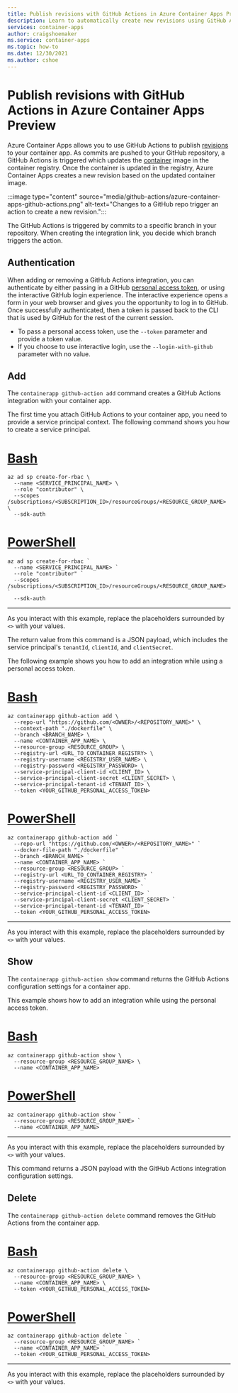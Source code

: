 ```yaml
---
title: Publish revisions with GitHub Actions in Azure Container Apps Preview
description: Learn to automatically create new revisions using GitHub Actions in Azure Container Apps Preview
services: container-apps
author: craigshoemaker
ms.service: container-apps
ms.topic: how-to
ms.date: 12/30/2021
ms.author: cshoe
---
```


# Publish revisions with GitHub Actions in Azure Container Apps Preview

Azure Container Apps allows you to use GitHub Actions to publish [revisions](revisions.md) to your container app. As commits are pushed to your GitHub repository, a GitHub Actions is triggered which updates the [container](containers.md) image in the container registry. Once the container is updated in the registry, Azure Container Apps creates a new revision based on the updated container image.

:::image type="content" source="media/github-actions/azure-container-apps-github-actions.png" alt-text="Changes to a GitHub repo trigger an action to create a new revision.":::

The GitHub Actions is triggered by commits to a specific branch in your repository. When creating the integration link, you decide which branch triggers the action.

## Authentication

When adding or removing a GitHub Actions integration, you can authenticate by either passing in a GitHub [personal access token](https://docs.github.com/authentication/keeping-your-account-and-data-secure/creating-a-personal-access-token), or using the interactive GitHub login experience. The interactive experience opens a form in your web browser and gives you the opportunity to log in to GitHub. Once successfully authenticated, then a token is passed back to the CLI that is used by GitHub for the rest of the current session.

- To pass a personal access token, use the `--token` parameter and provide a token value.
- If you choose to use interactive login, use the `--login-with-github` parameter with no value.

## Add

The `containerapp github-action add` command creates a GitHub Actions integration with your container app.

The first time you attach GitHub Actions to your container app, you need to provide a service principal context. The following command shows you how to create a service principal.

# [Bash](#tab/bash)

```azurecli
az ad sp create-for-rbac \
  --name <SERVICE_PRINCIPAL_NAME> \
  --role "contributor" \
  --scopes /subscriptions/<SUBSCRIPTION_ID>/resourceGroups/<RESOURCE_GROUP_NAME> \
  --sdk-auth
```

# [PowerShell](#tab/powershell)

```azurecli
az ad sp create-for-rbac `
  --name <SERVICE_PRINCIPAL_NAME> `
  --role "contributor" `
  --scopes /subscriptions/<SUBSCRIPTION_ID>/resourceGroups/<RESOURCE_GROUP_NAME> `
  --sdk-auth
```

---

As you interact with this example, replace the placeholders surrounded by `<>` with your values.

The return value from this command is a JSON payload, which includes the service principal's `tenantId`, `clientId`, and `clientSecret`.

The following example shows you how to add an integration while using a personal access token.

# [Bash](#tab/bash)

```azurecli
az containerapp github-action add \
  --repo-url "https://github.com/<OWNER>/<REPOSITORY_NAME>" \
  --context-path "./dockerfile" \
  --branch <BRANCH_NAME> \
  --name <CONTAINER_APP_NAME> \
  --resource-group <RESOURCE_GROUP> \
  --registry-url <URL_TO_CONTAINER_REGISTRY> \
  --registry-username <REGISTRY_USER_NAME> \
  --registry-password <REGISTRY_PASSWORD> \
  --service-principal-client-id <CLIENT_ID> \
  --service-principal-client-secret <CLIENT_SECRET> \
  --service-principal-tenant-id <TENANT_ID> \
  --token <YOUR_GITHUB_PERSONAL_ACCESS_TOKEN>
```

# [PowerShell](#tab/powershell)

```azurecli
az containerapp github-action add `
  --repo-url "https://github.com/<OWNER>/<REPOSITORY_NAME>" `
  --docker-file-path "./dockerfile" `
  --branch <BRANCH_NAME> `
  --name <CONTAINER_APP_NAME> `
  --resource-group <RESOURCE_GROUP> `
  --registry-url <URL_TO_CONTAINER_REGISTRY> `
  --registry-username <REGISTRY_USER_NAME> `
  --registry-password <REGISTRY_PASSWORD> `
  --service-principal-client-id <CLIENT_ID> `
  --service-principal-client-secret <CLIENT_SECRET> `
  --service-principal-tenant-id <TENANT_ID> `
  --token <YOUR_GITHUB_PERSONAL_ACCESS_TOKEN>
```

---

As you interact with this example, replace the placeholders surrounded by `<>` with your values.

## Show

The `containerapp github-action show` command returns the  GitHub Actions configuration settings for a container app.

This example shows how to add an integration while using the personal access token.

# [Bash](#tab/bash)

```azurecli
az containerapp github-action show \
  --resource-group <RESOURCE_GROUP_NAME> \
  --name <CONTAINER_APP_NAME>
```

# [PowerShell](#tab/powershell)

```azurecli
az containerapp github-action show `
  --resource-group <RESOURCE_GROUP_NAME> `
  --name <CONTAINER_APP_NAME>
```

---

As you interact with this example, replace the placeholders surrounded by `<>` with your values.

This command returns a JSON payload with the GitHub Actions integration configuration settings.

## Delete

The `containerapp github-action delete` command removes the GitHub Actions from the container app.

# [Bash](#tab/bash)

```azurecli
az containerapp github-action delete \
  --resource-group <RESOURCE_GROUP_NAME> \
  --name <CONTAINER_APP_NAME> \
  --token <YOUR_GITHUB_PERSONAL_ACCESS_TOKEN>
```

# [PowerShell](#tab/powershell)

```azurecli
az containerapp github-action delete `
  --resource-group <RESOURCE_GROUP_NAME> `
  --name <CONTAINER_APP_NAME> `
  --token <YOUR_GITHUB_PERSONAL_ACCESS_TOKEN>
```

---

As you interact with this example, replace the placeholders surrounded by `<>` with your values.
